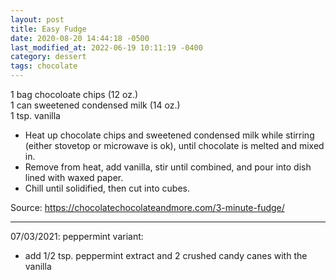 ```yaml
---
layout: post
title: Easy Fudge
date: 2020-08-20 14:44:18 -0500
last_modified_at: 2022-06-19 10:11:19 -0400
category: dessert
tags: chocolate
---
```

1 bag chocoloate chips (12 oz.)  
1 can sweetened condensed milk (14 oz.)  
1 tsp. vanilla  

  * Heat up chocolate chips and sweetened condensed milk while stirring (either stovetop or microwave is ok), until chocolate is melted and mixed in.
  * Remove from heat, add vanilla, stir until combined, and pour into dish lined with waxed paper.
  * Chill until solidified, then cut into cubes.

Source: <https://chocolatechocolateandmore.com/3-minute-fudge/>

---

07/03/2021: peppermint variant:
* add 1/2 tsp. peppermint extract and 2 crushed candy canes with the vanilla
